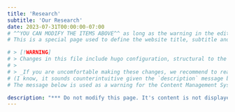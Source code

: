 ```yaml
---
title: 'Research'
subtitle: 'Our Research'
date: 2023-07-31T00:00:00-07:00
# ^^YOU CAN MODIFY THE ITEMS ABOVE^^ as long as the warning in the editing.md#config.toml is respected.
# This is a special page used to define the website title, subtitle and the background image, which are later used by `hugo` internals.

# > [!WARNING]  
# > Changes in this file include hugo configuration, structural to the top bar, menus, dropdowns and navigation. Limit changes to those minimally necessary and to those about which you are absolutely certain. Changes to this configuration could break the website.
# > 
# > _If you are uncomfortable making these changes, we recommend to reach out to a repository maintainer or administrator._
# (I know, it sounds counterintuitive given the `description` message below. )
# The message below is used as a warning for the Content Management System

description: "*** Do not modify this page. It's content is not displayed and is necessary for internal purposes."
---
```

